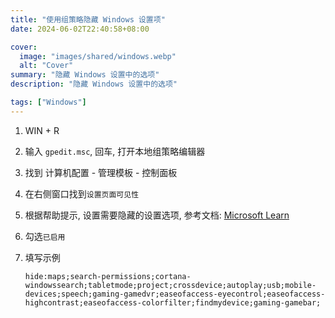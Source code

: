 ```yaml
---
title: "使用组策略隐藏 Windows 设置项"
date: 2024-06-02T22:40:58+08:00

cover:
  image: "images/shared/windows.webp"
  alt: "Cover"
summary: "隐藏 Windows 设置中的选项"
description: "隐藏 Windows 设置中的选项"

tags: ["Windows"]
---
```


1. WIN + R
2. 输入 `gpedit.msc`, 回车, 打开本地组策略编辑器
3. 找到 计算机配置 - 管理模板 - 控制面板
4. 在右侧窗口找到`设置页面可见性`
5. 根据帮助提示, 设置需要隐藏的设置选项, 参考文档: [Microsoft Learn](https://learn.microsoft.com/zh-cn/windows/uwp/launch-resume/launch-settings-app)
6. 勾选`已启用`
7. 填写示例

   ```
   hide:maps;search-permissions;cortana-windowssearch;tabletmode;project;crossdevice;autoplay;usb;mobile-devices;speech;gaming-gamedvr;easeofaccess-eyecontrol;easeofaccess-highcontrast;easeofaccess-colorfilter;findmydevice;gaming-gamebar;
   ```
